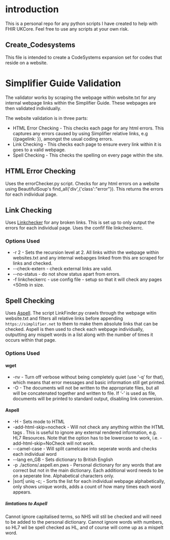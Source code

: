 # introduction

This is a personal repo for any python scripts I have created to help with FHIR UKCore. Feel free to use any scripts at your own risk.

## Create_Codesystems 
This file is intended to create a CodeSystems expansion set for codes that reside on a website.

# Simplifier Guide Validation

The validator works by scraping the webpage within website.txt for any internal webpage links within the Simplifier Guide. These webpages are then validated individually. 

The website validation is in three parts:
- HTML Error Checking - This checks each page for any html errors. This captures any errors caused by using Simplifier relative links, e.g {{pagelink: }}, amongst the usual coding errors.
- Link Checking - This checks each page to ensure every link within it is goes to a valid webpage.
- Spell Checking - This checks the spelling on every page within the site.

## HTML Error Checking
Uses the errorChecker.py script. Checks for any html errors on a website using BeautifulSoup's find_all('div',{'class':"error"}). This returns the errors for each individual page.

## Link Checking
Uses [Linkchecker](https://linkchecker.github.io/linkchecker/index.html) for any broken links.
This is set up to only output the errors for each individual page. Uses the confif file linkcheckerrc.

### Options Used
- -r 2 - Sets the recursion level at 2. All links within the webpage within websites.txt and any internal webapges linked from this are scraped for links and checked. 
- --check-extern - check external links are valid.
- --no-status - do not show status apart from errors.
- -f linkcheckerrc - use config file - setup so that it will check any pages <50mb in size. 

## Spell Checking
Uses [Aspell](https://www.gnu.org/software/wget/manual/wget.html#Option-Syntax). The script LinkFinder.py crawls through the webpage witin website.txt and filters all relative links before appending `https://simplifier.net` to them to make them absolute links that can be checked. Aspell is then used to check each webpage individually, outputting any mispelt words in a list along with the number of times it occurs within that page.

### Options Used
#### wget
- -nv - Turn off verbose without being completely quiet (use ‘-q’ for that), which means that error messages and basic information still get printed. 
- -O - The documents will not be written to the appropriate files, but all will be concatenated together and written to file. If ‘-’ is used as file, documents will be printed to standard output, disabling link conversion.

#### Aspell
- -H - Sets mode to HTML
- -add-html-skip=nocheck - Will not check any anything within the HTML tags <nocheck> </nocheck>. This is useful to ignore any external rendered information, e.g. HL7 Resources. Note that the option has to be lowercase to work, i.e. -add-html-skip=NoCheck will not work. 
- --camel-case - Will split camelcase into seperate words and checks each individual word
- --lang en_GB  - Sets dictionary to British English
- -p ./actions/.aspell.en.pws - Personal dictionary for any words that are correct but not in the main dictionary. Each additional word needs to be on a seperate line. Alphabetical characters only.
-  |sort| uniq -c; - Sorts the list for each individual webpage alphabetically, only shows unique words, adds a count of how many times each word appears.

##### limtations to Aspell
Cannot ignore capitalised terms, so NHS will stil be checked and will need to be added to the personal dictionary.
Cannot ignore words with numbers, so HL7 wil be spell checked as HL, and of course will come up as a mispelt word.

